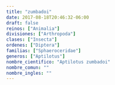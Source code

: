 ```yaml
---
title: "zumbadoi"
date: 2017-08-18T20:46:32-06:00
draft: false
reinos: ["Animalia"]
divisiones: ["Arthropoda"]
clases: ["Insecta"]
ordenes: ["Diptera"]
familias: ["Sphaeroceridae"]
generos: ["Aptilotus"]
nombre_cientifico: "Aptilotus zumbadoi"
nombre_comun: ""
nombre_ingles: ""
---
```

